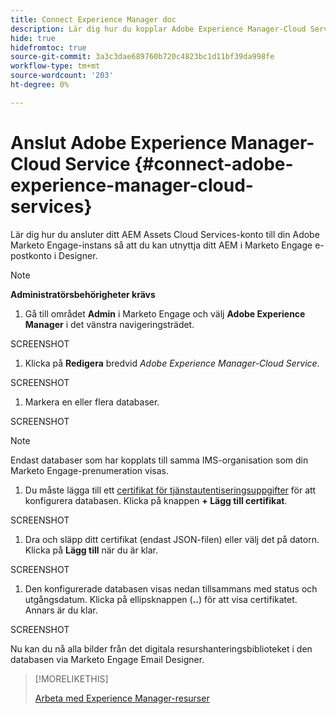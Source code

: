 ```yaml
---
title: Connect Experience Manager doc
description: Lär dig hur du kopplar Adobe Experience Manager-Cloud Service till Adobe Marketo Engage så att du kan utnyttja dina AEM resurser.
hide: true
hidefromtoc: true
source-git-commit: 3a3c3dae689760b720c4823bc1d11bf39da998fe
workflow-type: tm+mt
source-wordcount: '203'
ht-degree: 0%

---
```


# Anslut Adobe Experience Manager-Cloud Service {#connect-adobe-experience-manager-cloud-services}

Lär dig hur du ansluter ditt AEM Assets Cloud Services-konto till din Adobe Marketo Engage-instans så att du kan utnyttja ditt AEM i Marketo Engage e-postkonto i Designer.

>[!NOTE]
>
>**Administratörsbehörigheter krävs**

1. Gå till området **Admin** i Marketo Engage och välj **Adobe Experience Manager** i det vänstra navigeringsträdet.

SCREENSHOT

1. Klicka på **Redigera** bredvid _Adobe Experience Manager-Cloud Service_.

SCREENSHOT

1. Markera en eller flera databaser.

SCREENSHOT

>[!NOTE]
>
>Endast databaser som har kopplats till samma IMS-organisation som din Marketo Engage-prenumeration visas.

1. Du måste lägga till ett [certifikat för tjänstautentiseringsuppgifter](https://experienceleague.adobe.com/sv/docs/experience-manager-learn/getting-started-with-aem-headless/authentication/service-credentials) för att konfigurera databasen. Klicka på knappen **+ Lägg till certifikat**.

SCREENSHOT

1. Dra och släpp ditt certifikat (endast JSON-filen) eller välj det på datorn. Klicka på **Lägg till** när du är klar.

SCREENSHOT

1. Den konfigurerade databasen visas nedan tillsammans med status och utgångsdatum. Klicka på ellipsknappen (**..**) för att visa certifikatet. Annars är du klar.

SCREENSHOT

Nu kan du nå alla bilder från det digitala resurshanteringsbiblioteket i den databasen via Marketo Engage Email Designer.

>[!MORELIKETHIS]
>
>[Arbeta med Experience Manager-resurser](/help/marketo/product-docs/email-marketing/email-designer/aem-assets.md)
